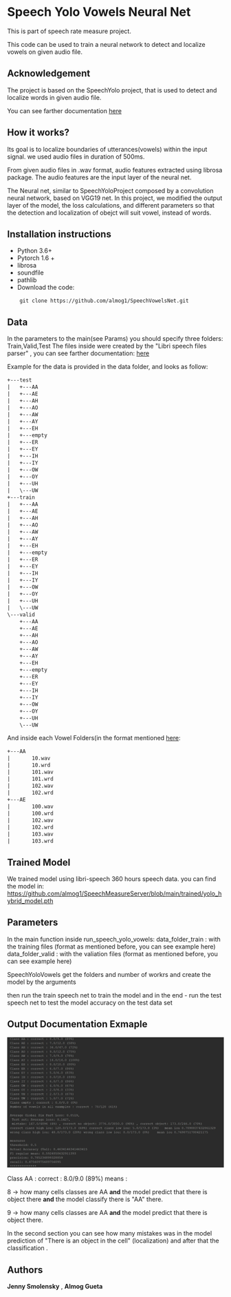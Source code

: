 # Speech Yolo Vowels Neural Net

This is part of speech rate measure project.

This code can be used to train a neural network to detect and localize vowels on given audio file.

## Acknowledgement

The project is based on the SpeechYolo project, that is used to detect and localize words in given audio file.

You can see farther documentation  [here](https://github.com/MLSpeech/speech_yolo)

## How it works?

Its goal is to localize boundaries of utterances(vowels) within the input signal.
we used audio files in duration of 500ms.

From given audio files in .wav format, audio features extracted using librosa package.
The audio features are the input layer of the neural net.

The Neural net, similar to SpeechYoloProject composed by a convolution neural network, 
based on VGG19 net.
In this project, we modified the output layer of the model, the loss calculations, and different parameters 
so that the detection and localization of obejct will suit vowel, instead of words. 


## Installation instructions

* Python 3.6+
* Pytorch 1.6 +
* librosa
* soundfile
* pathlib
* Download the code:
```
    git clone https://github.com/almog1/SpeechVowelsNet.git
```

## Data

In the parameters to the main(see Params) you should specify three folders: Train,Valid,Test
The files inside were created by the "Libri speech files parser" , you can see farther documentation: 
[here](https://github.com/Jenny-Smolenksy/libri-speech-files-parser)

Example for the data is provided in the data folder, and looks as follow:
```
+---test
|   +---AA
|   +---AE
|   +---AH
|   +---AO
|   +---AW
|   +---AY
|   +---EH
|   +---empty
|   +---ER
|   +---EY
|   +---IH
|   +---IY
|   +---OW
|   +---OY
|   +---UH
|   \---UW
+---train
|   +---AA
|   +---AE
|   +---AH
|   +---AO
|   +---AW
|   +---AY
|   +---EH
|   +---empty
|   +---ER
|   +---EY
|   +---IH
|   +---IY
|   +---OW
|   +---OY
|   +---UH
|   \---UW
\---valid
    +---AA
    +---AE
    +---AH
    +---AO
    +---AW
    +---AY
    +---EH
    +---empty
    +---ER
    +---EY
    +---IH
    +---IY
    +---OW
    +---OY
    +---UH
    \---UW

```

And inside each Vowel Folders(in the format mentioned [here](https://github.com/Jenny-Smolenksy/LibriSpeechFilesParser.git):
```
+---AA
|       10.wav
|       10.wrd
|       101.wav
|       101.wrd
|       102.wav
|       102.wrd
+---AE
|       100.wav
|       100.wrd
|       102.wav
|       102.wrd
|       103.wav
|       103.wrd
```

## Trained Model

We trained model using libri-speech 360 hours speech data.
you can find the model in: https://github.com/almog1/SpeechMeasureServer/blob/main/trained/yolo_hybrid_model.pth

## Parameters

In the main function inside run_speech_yolo_vowels:
data_folder_train : with the training files (format as mentioned before, you can see example here)
data_folder_valid : with the valiation files (format as mentioned before, you can see example here)

SpeechYoloVowels get the folders and number of workrs
and create the model by the arguments

then run the train speech net to train the model
and in the end - run the test speech net to test the model accuracy on the test data set


## Output Documentation Exmaple

![.](./output-sample.jpg)

Class AA : correct : 8.0/9.0 (89%) means :

8 -> how many cells classes are AA **and**
    the model predict that there is object there **and**
	the model classify there is "AA" there.
	
9 -> how many cells classes are AA **and**
	the model predict that there is object there.

In the second section you can see how many mistakes was in the model prediction of "There is an object in the cell" (localization)
and after that the classification .


## Authors

 **Jenny Smolensky**  , **Almog Gueta** 
 
 

